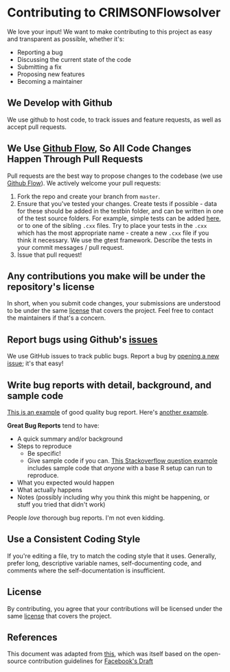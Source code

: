 # Contributing to CRIMSONFlowsolver
We love your input! We want to make contributing to this project as easy and transparent as possible, whether it's:

- Reporting a bug
- Discussing the current state of the code
- Submitting a fix
- Proposing new features
- Becoming a maintainer

## We Develop with Github
We use github to host code, to track issues and feature requests, as well as accept pull requests.

## We Use [Github Flow](https://guides.github.com/introduction/flow/index.html), So All Code Changes Happen Through Pull Requests
Pull requests are the best way to propose changes to the codebase (we use [Github Flow](https://guides.github.com/introduction/flow/index.html)). We actively welcome your pull requests:

1. Fork the repo and create your branch from `master`.
2. Ensure that you've tested your changes. Create tests if possible - data for these should be added in the testbin folder, and can be written in one of the test source folders. For example, simple tests can be added [here](flowsolver/test/testMain.cxx), or to one of the sibling `.cxx` files. Try to place your tests in the `.cxx` which has the most appropriate name - create a new `.cxx` file if you think it necessary. We use the gtest framework. Describe the tests in your commit messages / pull request.
3. Issue that pull request!

## Any contributions you make will be under the repository's license
In short, when you submit code changes, your submissions are understood to be under the same [license](LICENSE.txt) that covers the project. Feel free to contact the maintainers if that's a concern.

## Report bugs using Github's [issues](https://github.com/carthurs/CRIMSONFlowsolver/issues)
We use GitHub issues to track public bugs. Report a bug by [opening a new issue](https://github.com/carthurs/CRIMSONFlowsolver/issues/new/choose); it's that easy!

## Write bug reports with detail, background, and sample code
[This is an example](http://stackoverflow.com/q/12488905/180626) of good quality bug report. Here's [another example](http://www.openradar.me/11905408).

**Great Bug Reports** tend to have:

- A quick summary and/or background
- Steps to reproduce
  - Be specific!
  - Give sample code if you can. [This Stackoverflow question example](http://stackoverflow.com/q/12488905/180626) includes sample code that *anyone* with a base R setup can run to reproduce.
- What you expected would happen
- What actually happens
- Notes (possibly including why you think this might be happening, or stuff you tried that didn't work)

People *love* thorough bug reports. I'm not even kidding.

## Use a Consistent Coding Style
If you're editing a file, try to match the coding style that it uses. Generally, prefer long, descriptive variable names, self-documenting code, and comments where the self-documentation is insufficient.

## License
By contributing, you agree that your contributions will be licensed under the same [license](LICENSE.txt) that covers the project.

## References
This document was adapted from [this](https://gist.github.com/briandk/3d2e8b3ec8daf5a27a62), which was itself based on the open-source contribution guidelines for [Facebook's Draft](https://github.com/facebook/draft-js/blob/a9316a723f9e918afde44dea68b5f9f39b7d9b00/CONTRIBUTING.md)
